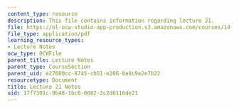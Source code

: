 ```yaml
---
content_type: resource
description: This file contains information regarding lecture 21.
file: https://ol-ocw-studio-app-production.s3.amazonaws.com/courses/14-581-international-economics-i-spring-2013/17f7301c9b481bc000822c2d6116de21_MIT14_581S13_classnotes21.pdf
file_type: application/pdf
learning_resource_types:
- Lecture Notes
ocw_type: OCWFile
parent_title: Lecture Notes
parent_type: CourseSection
parent_uid: e27600cc-8745-cb51-e206-0e8c9e2e7b22
resourcetype: Document
title: Lecture 21 Notes
uid: 17f7301c-9b48-1bc0-0082-2c2d6116de21
---
```

